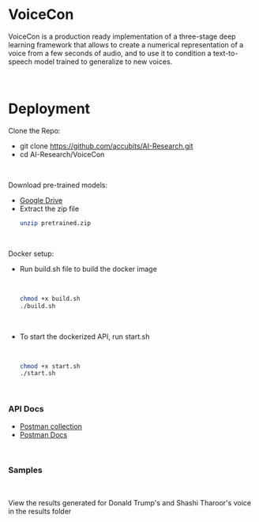 # VoiceCon

VoiceCon is a production ready implementation of a three-stage deep learning framework that allows to create a numerical representation of a voice from a few seconds of audio, and to use it to condition a text-to-speech model trained to generalize to new voices.

<br>

# Deployment

Clone the Repo:
  
  - git clone https://github.com/accubits/AI-Research.git
  - cd AI-Research/VoiceCon    

<br>

Download pre-trained models:
  
  - [Google Drive](https://drive.google.com/file/d/1n1sPXvT34yXFLT47QZA6FIRGrwMeSsZc/view?usp=sharing)
  - Extract the zip file
    ```sh
    unzip pretrained.zip
    ```
  
<br>
  
Docker setup:
  
  - Run build.sh file to build the docker image
    
    <br>
  
    ```sh
    chmod +x build.sh
    ./build.sh
    ```
    <br>
    
  - To start the dockerized API, run start.sh
    
    <br>
    
    ```sh
    chmod +x start.sh
    ./start.sh
    ```    

<br>

### API Docs

 - [Postman collection](https://www.getpostman.com/collections/17e2fc0795fbff6aa9b4)
 - [Postman Docs](https://documenter.getpostman.com/view/8991468/T1LSCRas)
 
<br> 

### Samples

<br>

View the results generated for Donald Trump's and Shashi Tharoor's voice in the results folder

